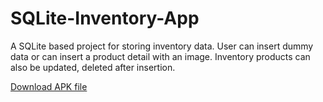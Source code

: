 # SQLite-Inventory-App
A SQLite based project for storing inventory data. User can insert dummy data or can insert a product detail with an image. Inventory products can also be updated, deleted after insertion.

[Download APK file](https://github.com/svandana05/SQLite-Inventory-App/blob/master/app-debug.apk?raw=true)
